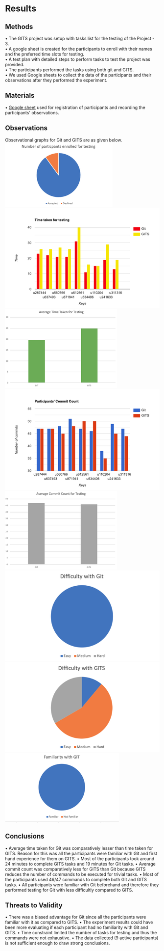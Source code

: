 # Results<br />

## Methods<br />
• The GITS project was setup with tasks list for the testing of the Project - 3.<br />
•	A google sheet is created for the participants to enroll with their names and the preferred time slots for testing.<br />
• A test plan with detailed steps to perform tasks to test the project was provided.<br />
• The participants performed the tasks using both git and GITS.<br /> 
•	We used Google sheets to collect the data of the participants and their observations after they performed the experiment.<br />


## Materials<br />
• [Google sheet](https://docs.google.com/spreadsheets/d/1kZy8xhvoesJlyvAJx6cHh_h3wbta8ZXLeOhyh5rX6Mw/edit#gid=0) used for registration of participants and recording the participants' observations.<br />


## Observations<br />
Observational graphs for Git and GITS are as given below.<br />
![alt text](https://github.com/jayeshjakkani/GITS/blob/master/images/Screenshot%202020-11-16%20at%202.53.31%20PM.png)<br />
![alt text](https://github.com/jayeshjakkani/GITS/blob/master/images/bar-graph2.png)<br />
![alt text](https://github.com/jayeshjakkani/GITS/blob/master/images/Screenshot%202020-11-16%20at%203.22.00%20PM.png)<br />
![alt text](https://github.com/jayeshjakkani/GITS/blob/master/images/bar-graph1.png)<br />
![alt text](https://github.com/jayeshjakkani/GITS/blob/master/images/Screenshot%202020-11-16%20at%203.32.45%20PM.png)<br />
![alt text](https://github.com/jayeshjakkani/GITS/blob/master/images/Screenshot%202020-11-16%20at%202.58.45%20PM.png)<br />
![alt text](https://github.com/jayeshjakkani/GITS/blob/master/images/Screenshot%202020-11-16%20at%203.01.37%20PM.png)<br />
![alt text](https://github.com/jayeshjakkani/GITS/blob/master/images/Screenshot%202020-11-16%20at%203.44.30%20PM.png)<br />

## Conclusions<br />
• Average time taken for Git was comparatively lesser than time taken for GITS. Reason for this was all the participants were familiar with Git and first hand experience for them on GITS.
• Most of the participants took around 24 minutes to complete GITS tasks and 19 minutes for Git tasks. 
• Average commit count was comparatively less for GITS than Git because GITS reduces the number of commands to be executed for trivial tasks.
• Most of the participants used 46/47 commands to complete both Git and GITS tasks.
• All participants were familiar with Git beforehand and therefore they performed testing for Git with less difficultly compared to GITS.

## Threats to Validity <br />	
• There was a biased advantage for Git since all the participants were familiar with it as compared to GITS.
• The experiment results could have been more evaluating if each participant had no familiarity with Git and GITS.
• Time constraint limited the number of tasks for testing and thus the commands were not exhaustive.
• The data collected (9 active participants) is not sufficient enough to draw strong conclusions.
